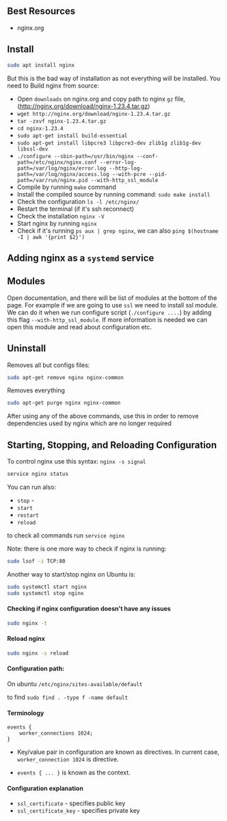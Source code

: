 ## Best Resources
- nginx.org

## Install

```bash
sudo apt install nginx
```
But this is the bad way of installation as not everything will be installed.
You need to Build nginx from source:
- Open `downloads` on nginx.org and copy path to nginx `gz` file, (http://nginx.org/download/nginx-1.23.4.tar.gz)
- `wget http://nginx.org/download/nginx-1.23.4.tar.gz`
- `tar -zxvf nginx-1.23.4.tar.gz`
- `cd nginx-1.23.4`
- `sudo apt-get install build-essential`
- `sudo apt-get install libpcre3 libpcre3-dev zlib1g zlib1g-dev libssl-dev`
- `./configure --sbin-path=/usr/bin/nginx --conf-path=/etc/nginx/nginx.conf --error-log-path=/var/log/nginx/error.log --http-log-path=/var/log/nginx/access.log --with-pcre --pid-path=/var/run/nginx.pid --with-http_ssl_module`
- Compile by running `make` command
- Install the compiled source by running command: `sudo make install`
- Check the configuration `ls -l /etc/nginx/`
- Restart the terminal (if it's ssh reconnect)
- Check the installation `nginx -V`
- Start nginx by running `nginx`
- Check if it's running `ps aux | grep nginx`, we can also `ping $(hostname -I | awk '{print $2}')`

## Adding nginx as a `systemd` service

## Modules
Open documentation, and there will be list of modules at the bottom of the page.
For example if we are going to use `ssl` we need to install
ssl module. We can do it when we run configure script
(`./configure ....`) by adding this flag `--with-http_ssl_module`.
If more information is needed we can open this module and read 
about configuration etc.

## Uninstall 
Removes all but configs files:
```bash
sudo apt-get remove nginx nginx-common
```
Removes everything
```bash
sudo apt-get purge nginx nginx-common
```
After using any of the above commands,
use this in order to remove dependencies used by nginx 
which are no longer required


## Starting, Stopping, and Reloading Configuration

To control nginx use this syntax:
`nginx -s signal`

```bash
service nginx status
```
You can run also:
- `stop` - 
- `start`
- `restart`
- `reload`

to check all commands run `service nginx`

Note: there is one more way to check if nginx is running:
```bash
sudo lsof -i TCP:80
```

Another way to start/stop nginx on Ubuntu is:
```bash
sudo systemctl start nginx
sudo systemctl stop nginx
```

#### Checking if nginx configuration doesn't have any issues
```bash
sudo nginx -t
```

#### Reload nginx 
```bash
sudo nginx -s reload
```

#### Configuration path:


On ubuntu `/etc/nginx/sites-available/default`

to find `sudo find . -type f -name default`

#### Terminology
```nginx
events {
    worker_connections 1024;
}
```

- Key/value pair in configuration are known as directives.
In current case, `worker_connection 1024` is directive.

- `events { ... }` is known as the context.

#### Configuration explanation
* `ssl_certificate` - specifies public key
* `ssl_certificate_key` - specifies private key

